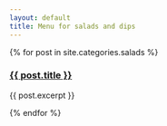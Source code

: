 ```yaml
---
layout: default
title: Menu for salads and dips
---
```

<div class="container">
{% for post in site.categories.salads %}
<h3><a href="{{ post.url | prepend: site.baseurl }}">{{ post.title }}</a></h3>
<p>{{ post.excerpt }}</p>
{% endfor %}
</div>